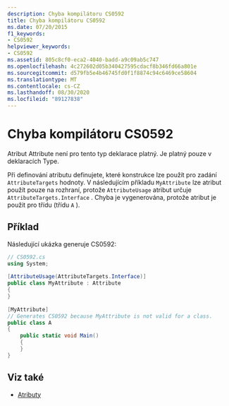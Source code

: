 ```yaml
---
description: Chyba kompilátoru CS0592
title: Chyba kompilátoru CS0592
ms.date: 07/20/2015
f1_keywords:
- CS0592
helpviewer_keywords:
- CS0592
ms.assetid: 805c8cf0-eca2-4040-badd-a9c09ab5c747
ms.openlocfilehash: 4c272602d05b340427595cdacf8b346fd66a801e
ms.sourcegitcommit: d579fb5e4b46745fd0f1f8874c94c6469ce58604
ms.translationtype: MT
ms.contentlocale: cs-CZ
ms.lasthandoff: 08/30/2020
ms.locfileid: "89127838"
---
```

# <a name="compiler-error-cs0592"></a>Chyba kompilátoru CS0592

Atribut Attribute není pro tento typ deklarace platný. Je platný pouze v deklaracích Type.  
  
 Při definování atributu definujete, které konstrukce lze použít pro zadání `AttributeTargets` hodnoty. V následujícím příkladu `MyAttribute` lze atribut použít pouze na rozhraní, protože `AttributeUsage` atribut určuje `AttributeTargets.Interface` . Chyba je vygenerována, protože atribut je použit pro třídu (třídu `A` ).  
  
## <a name="example"></a>Příklad

 Následující ukázka generuje CS0592:  

```csharp
// CS0592.cs  
using System;  
  
[AttributeUsage(AttributeTargets.Interface)]  
public class MyAttribute : Attribute
{  
}  
  
[MyAttribute]  
// Generates CS0592 because MyAttribute is not valid for a class.
public class A
{  
    public static void Main()  
    {  
    }  
}  
```

## <a name="see-also"></a>Viz také

- [Atributy](../../programming-guide/concepts/attributes/index.md)
